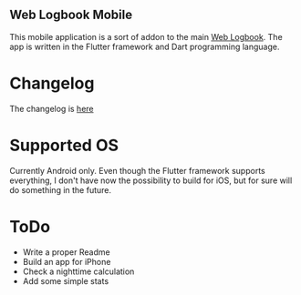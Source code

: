 ## Web Logbook Mobile

This mobile application is a sort of addon to the main [Web Logbook](https://github.com/vsimakhin/web-logbook/). The app is written in the Flutter framework and Dart programming language.


# Changelog

The changelog is [here](https://github.com/vsimakhin/web-logbook-mobile/blob/main/CHANGELOG.md)


# Supported OS

Currently Android only. Even though the Flutter framework supports everything, I don't have now the possibility to build for iOS, but for sure will do something in the future.

# ToDo

- Write a proper Readme
- Build an app for iPhone
- Check a nighttime calculation
- Add some simple stats


